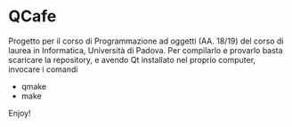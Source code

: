 # QCafe
Progetto per il corso di Programmazione ad oggetti (AA. 18/19) del corso di laurea in Informatica, Università di Padova.
Per compilarlo e provarlo basta scaricare la repository, e avendo Qt installato nel proprio computer, invocare i comandi
- qmake
- make

Enjoy!
